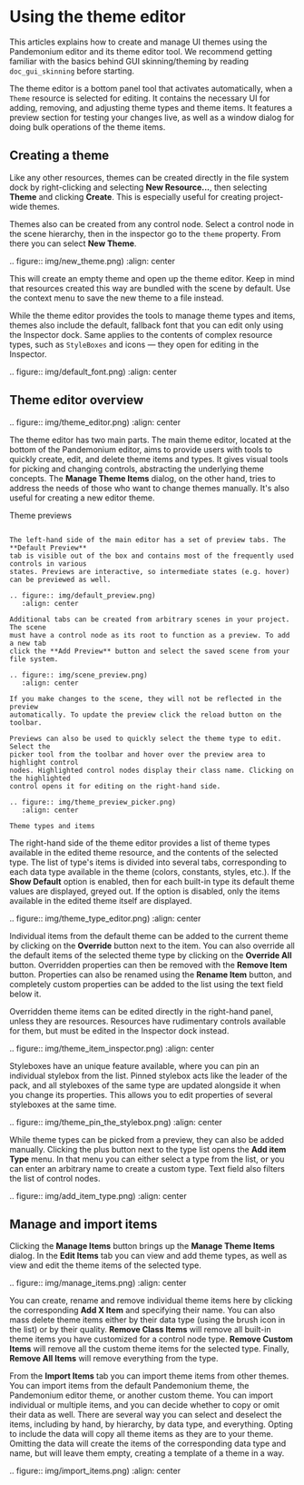 

Using the theme editor
======================

This articles explains how to create and manage UI themes using the Pandemonium
editor and its theme editor tool. We recommend getting familiar with the
basics behind GUI skinning/theming by reading `doc_gui_skinning` before starting.

The theme editor is a bottom panel tool that activates automatically, when
a `Theme` resource is selected for editing. It contains
the necessary UI for adding, removing, and adjusting theme types and theme
items. It features a preview section for testing your changes live, as well
as a window dialog for doing bulk operations of the theme items.

Creating a theme
----------------

Like any other resources, themes can be created directly in the file system dock
by right-clicking and selecting **New Resource...**, then selecting **Theme**
and clicking **Create**. This is especially useful for creating project-wide
themes.

Themes also can be created from any control node. Select a control node in the scene
hierarchy, then in the inspector go to the `theme` property. From there you can
select **New Theme**.

.. figure:: img/new_theme.png)
   :align: center

This will create an empty theme and open up the theme editor. Keep in mind that
resources created this way are bundled with the scene by default. Use the context
menu to save the new theme to a file instead.

While the theme editor provides the tools to manage theme types and items, themes also
include the default, fallback font that you can edit only using the Inspector dock.
Same applies to the contents of complex resource types, such as `StyleBoxes`
and icons — they open for editing in the Inspector.

.. figure:: img/default_font.png)
   :align: center

Theme editor overview
---------------------

.. figure:: img/theme_editor.png)
   :align: center

The theme editor has two main parts. The main theme editor, located at the bottom of
the Pandemonium editor, aims to provide users with tools to quickly create, edit, and delete
theme items and types. It gives visual tools for picking and changing controls, abstracting
the underlying theme concepts. The **Manage Theme Items** dialog, on the other hand,
tries to address the needs of those who want to change themes manually. It's also
useful for creating a new editor theme.

Theme previews
~~~~~~~~~~~~~~

The left-hand side of the main editor has a set of preview tabs. The **Default Preview**
tab is visible out of the box and contains most of the frequently used controls in various
states. Previews are interactive, so intermediate states (e.g. hover) can be previewed as well.

.. figure:: img/default_preview.png)
   :align: center

Additional tabs can be created from arbitrary scenes in your project. The scene
must have a control node as its root to function as a preview. To add a new tab
click the **Add Preview** button and select the saved scene from your file system.

.. figure:: img/scene_preview.png)
   :align: center

If you make changes to the scene, they will not be reflected in the preview
automatically. To update the preview click the reload button on the toolbar.

Previews can also be used to quickly select the theme type to edit. Select the
picker tool from the toolbar and hover over the preview area to highlight control
nodes. Highlighted control nodes display their class name. Clicking on the highlighted
control opens it for editing on the right-hand side.

.. figure:: img/theme_preview_picker.png)
   :align: center

Theme types and items
~~~~~~~~~~~~~~~~~~~~~

The right-hand side of the theme editor provides a list of theme types available
in the edited theme resource, and the contents of the selected type. The list of
type's items is divided into several tabs, corresponding to each data type available
in the theme (colors, constants, styles, etc.). If the **Show Default** option is
enabled, then for each built-in type its default theme values are displayed, greyed
out. If the option is disabled, only the items available in the edited theme itself
are displayed.

.. figure:: img/theme_type_editor.png)
   :align: center

Individual items from the default theme can be added to the current theme by
clicking on the **Override** button next to the item. You can also override all
the default items of the selected theme type by clicking on the **Override All**
button. Overridden properties can then be removed with the **Remove Item** button.
Properties can also be renamed using the **Rename Item** button, and completely
custom properties can be added to the list using the text field below it.

Overridden theme items can be edited directly in the right-hand panel, unless they
are resources. Resources have rudimentary controls available for them, but must be
edited in the Inspector dock instead.

.. figure:: img/theme_item_inspector.png)
   :align: center

Styleboxes have an unique feature available, where you can pin an individual
stylebox from the list. Pinned stylebox acts like the leader of the pack, and
all styleboxes of the same type are updated alongside it when you change its
properties. This allows you to edit properties of several styleboxes at the
same time.

.. figure:: img/theme_pin_the_stylebox.png)
   :align: center

While theme types can be picked from a preview, they can also be added manually.
Clicking the plus button next to the type list opens the **Add item Type** menu.
In that menu you can either select a type from the list, or you can enter an
arbitrary name to create a custom type. Text field also filters the list of control
nodes.

.. figure:: img/add_item_type.png)
   :align: center

Manage and import items
-----------------------

Clicking the **Manage Items** button brings up the **Manage Theme Items** dialog. In
the **Edit Items** tab you can view and add theme types, as well as view and edit
the theme items of the selected type.

.. figure:: img/manage_items.png)
   :align: center

You can create, rename and remove individual theme items here by clicking the
corresponding **Add X Item** and specifying their name. You can also mass delete
theme items either by their data type (using the brush icon in the list) or by
their quality. **Remove Class Items** will remove all built-in theme items you
have customized for a control node type. **Remove Custom Items** will remove all
the custom theme items for the selected type. Finally, **Remove All Items** will
remove everything from the type.

From the **Import Items** tab you can import theme items from other themes. You can
import items from the default Pandemonium theme, the Pandemonium editor theme, or another custom
theme. You can import individual or multiple items, and you can decide whether to
copy or omit their data as well. There are several way you can select and deselect the
items, including by hand, by hierarchy, by data type, and everything. Opting to
include the data will copy all theme items as they are to your theme. Omitting the data
will create the items of the corresponding data type and name, but will leave them empty,
creating a template of a theme in a way.

.. figure:: img/import_items.png)
   :align: center
